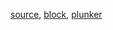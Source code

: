 [source](https://github.com/mahanteshsc/react-stockcharts/blob/master/docs/lib/charts/CandleStickStockScaleChartWithVolumeBarV3.jsx), [block](http://bl.ocks.org/rrag/2dc9dd83567cd41c830a), [plunker](http://plnkr.co/edit/gist:2dc9dd83567cd41c830a?p=preview)
